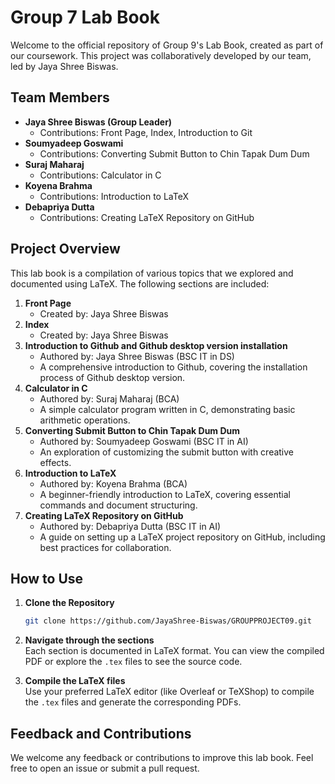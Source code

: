 # Group 7 Lab Book

Welcome to the official repository of Group 9's Lab Book, created as part of our coursework. This project was collaboratively developed by our team, led by Jaya Shree Biswas.

## Team Members

- **Jaya Shree Biswas (Group Leader)**  
  - Contributions: Front Page, Index, Introduction to Git
- **Soumyadeep Goswami**  
  - Contributions: Converting Submit Button to Chin Tapak Dum Dum
- **Suraj Maharaj**  
  - Contributions: Calculator in C
- **Koyena Brahma**  
  - Contributions: Introduction to LaTeX
- **Debapriya Dutta**  
  - Contributions: Creating LaTeX Repository on GitHub

## Project Overview

This lab book is a compilation of various topics that we explored and documented using LaTeX. The following sections are included:

1. **Front Page**  
   - Created by: Jaya Shree Biswas
2. **Index**  
   - Created by: Jaya Shree Biswas
3. **Introduction to Github and Github desktop version installation**  
   - Authored by: Jaya Shree Biswas (BSC IT in DS) 
   - A comprehensive introduction to Github, covering the installation process of Github desktop version.
4. **Calculator in C**  
   - Authored by: Suraj Maharaj (BCA) 
   - A simple calculator program written in C, demonstrating basic arithmetic operations.
5. **Converting Submit Button to Chin Tapak Dum Dum**  
   - Authored by: Soumyadeep Goswami  (BSC IT in AI)
   - An exploration of customizing the submit button with creative effects.
6. **Introduction to LaTeX**  
   - Authored by: Koyena Brahma (BCA) 
   - A beginner-friendly introduction to LaTeX, covering essential commands and document structuring.
7. **Creating LaTeX Repository on GitHub**  
   - Authored by: Debapriya Dutta (BSC IT in AI) 
   - A guide on setting up a LaTeX project repository on GitHub, including best practices for collaboration.

## How to Use

1. **Clone the Repository**  
   ```bash
   git clone https://github.com/JayaShree-Biswas/GROUPPROJECT09.git
   ```
2. **Navigate through the sections**  
   Each section is documented in LaTeX format. You can view the compiled PDF or explore the `.tex` files to see the source code.

3. **Compile the LaTeX files**  
   Use your preferred LaTeX editor (like Overleaf or TeXShop) to compile the `.tex` files and generate the corresponding PDFs.

## Feedback and Contributions

We welcome any feedback or contributions to improve this lab book. Feel free to open an issue or submit a pull request.
